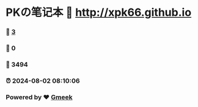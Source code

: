 # PKの笔记本 :link: http://xpk66.github.io 
### :page_facing_up: [3](http://xpk66.github.io/tag.html) 
### :speech_balloon: 0 
### :hibiscus: 3494 
### :alarm_clock: 2024-08-02 08:10:06 
### Powered by :heart: [Gmeek](https://github.com/Meekdai/Gmeek)
